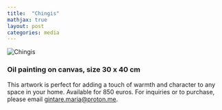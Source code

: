 ```yaml
---
title:  "Chingis"
mathjax: true
layout: post
categories: media
---
```


![Chingis](art/assets/images/DSCF8535-2.jpg)

### Oil painting on canvas, size 30 x 40 cm

This artwork is perfect for adding a touch of warmth and character to any space in your home. Available for 850 euros. For inquiries or to purchase, please email gintare.maria@proton.me.
